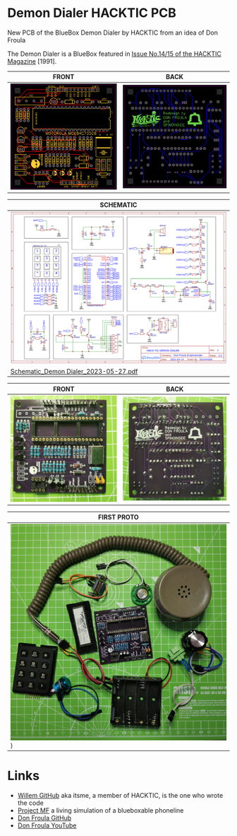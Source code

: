 # Demon Dialer HACKTIC PCB
New PCB of the BlueBox Demon Dialer by HACKTIC from an idea of Don Froula

The Demon Dialer is a BlueBox featured in [Issue No.14/15 of the HACKTIC Magazine](https://archive.org/details/hacktic-14-15_202105/page/48/mode/2up) [1991].


| FRONT  | BACK  |
| ------ | ----- |
| ![PCB_PCB_Demon Dialer V2_2023-05-27_FRONT.png](https://github.com/spinoinside/Demon_Dialer_HACKTIC_PCB/blob/main/images/PCB_Demon_Dialer_V2_2023-05-27_FRONT.png) | ![PCB_Demon_Dialer_V2_2023-05-27_BACK.png](https://github.com/spinoinside/Demon_Dialer_HACKTIC_PCB/blob/main/images/PCB_Demon_Dialer_V2_2023-05-27_BACK.png) |

| SCHEMATIC |
| --------- |
| ![Schermata del 2023-05-27 21-07-29.png](https://github.com/spinoinside/Demon_Dialer_HACKTIC_PCB/blob/main/schematic/Schermata%20del%202023-05-27%2021-07-29.png) |
| [Schematic_Demon Dialer_2023-05-27.pdf](https://github.com/spinoinside/Demon_Dialer_HACKTIC_PCB/blob/main/schematic/Schematic_Demon%20Dialer_2023-05-27.pdf) |

| FRONT  | BACK  |
| ------ | ----- |
| ![PCB_assembled_FRONT.jpg](https://github.com/spinoinside/Demon_Dialer_HACKTIC_PCB/blob/main/images/PCB_assembled_FRONT.jpg) | ![`PCB_assembled_BACK.jpg`](https://github.com/spinoinside/Demon_Dialer_HACKTIC_PCB/blob/main/images/PCB_assembled_BACK.jpg) |

| FIRST PROTO |
| --------- |
| ![All_Parts.jpg](https://github.com/spinoinside/Demon_Dialer_HACKTIC_PCB/blob/main/images/All_Parts.jpg)) |
# Links

 * [Willem GitHub](https://github.com/nlitsme/HACKTIC_demon_dialer) aka itsme, a member of HACKTIC, is the one who wrote the code
 * [Project MF](http://www.projectmf.org/) a living simulation of a blueboxable phoneline
 * [Don Froula GitHub](https://github.com/donfroula)
 * [Don Froula YouTube](https://m.youtube.com/user/df9999999999/videos)
 


